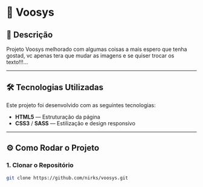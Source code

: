 # 🚀 **Voosys**

## 🌟 Descrição

Projeto Voosys melhorado com algumas coisas a mais espero que tenha gostad, vc apenas tera que mudar as imagens e se quiser trocar os texto!!!...

---

## 🛠 **Tecnologias Utilizadas**

Este projeto foi desenvolvido com as seguintes tecnologias:

- **HTML5** — Estruturação da página
- **CSS3** / **SASS** — Estilização e design responsivo

---

## ⚙️ **Como Rodar o Projeto**

### 1. Clonar o Repositório

```bash
git clone https://github.com/nirks/voosys.git
